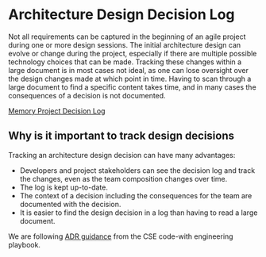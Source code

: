 # Architecture Design Decision Log

Not all requirements can be captured in the beginning of an agile project during one or more design sessions.
The initial architecture design can evolve or change during the project, especially if there are multiple possible technology choices that can be made.
Tracking these changes within a large document is in most cases not ideal, as one can lose oversight over the design changes made at which point in time.
Having to scan through a large document to find a specific content takes time, and in many cases the consequences of a decision is not documented.

[Memory Project Decision Log](../Decision-Log.md)

## Why is it important to track design decisions

Tracking an architecture design decision can have many advantages:

- Developers and project stakeholders can see the decision log and track the changes, even as the team composition changes over time.
- The log is kept up-to-date.
- The context of a decision including the consequences for the team are documented with the decision.
- It is easier to find the design decision in a log than having to read a large document.

We are following [ADR guidance](https://github.com/microsoft/code-with-engineering-playbook/blob/main/design-reviews/decision-log/readme.md) from the CSE code-with engineering playbook.
